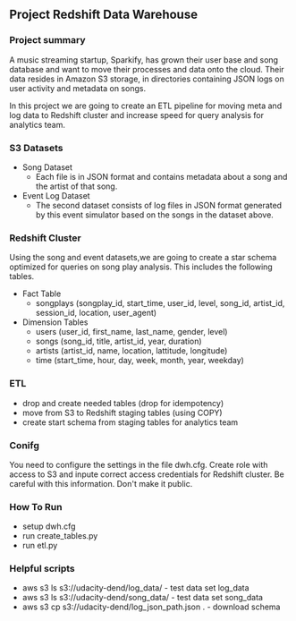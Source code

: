## Project Redshift Data Warehouse

### Project summary

A music streaming startup, Sparkify, has grown their user base and song database and want to move their processes and data onto the cloud. Their data resides in Amazon S3 storage, in directories containing JSON logs on user activity and metadata on songs.

In this project we are going to create an ETL pipeline for moving meta and log data to Redshift cluster and increase speed for query analysis for analytics team.

### S3 Datasets

- Song Dataset
  - Each file is in JSON format and contains metadata about a song and the artist of that song.
- Event Log Dataset
  - The second dataset consists of log files in JSON format generated by this event simulator based on the songs in the dataset above.

### Redshift Cluster

Using the song and event datasets,we are going to create a star schema optimized for queries on song play analysis. This includes the following tables.

- Fact Table
  - songplays (songplay_id, start_time, user_id, level, song_id, artist_id, session_id, location, user_agent)
- Dimension Tables
  - users (user_id, first_name, last_name, gender, level)
  - songs (song_id, title, artist_id, year, duration)
  - artists (artist_id, name, location, lattitude, longitude)
  - time (start_time, hour, day, week, month, year, weekday)

### ETL

- drop and create needed tables (drop for idempotency)
- move from S3 to Redshift staging tables (using COPY)
- create start schema from staging tables for analytics team

### Conifg

You need to configure the settings in the file dwh.cfg. Create role with access to S3 and inpute correct access credentials for Redshift cluster. Be careful with this information. Don't make it public.

### How To Run

- setup dwh.cfg
- run create_tables.py
- run etl.py

### Helpful scripts

- aws s3 ls s3://udacity-dend/log_data/ - test data set log_data
- aws s3 ls s3://udacity-dend/song_data/ - test data set song_data
- aws s3 cp s3://udacity-dend/log_json_path.json . - download schema
